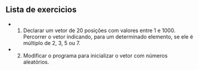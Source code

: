 ## Lista de exercicios 
* 1. Declarar um vetor de 20 posições com valores entre 1 e 1000. Percorrer o 
vetor indicando, para um determinado elemento, se ele é múltiplo de 2, 3,
5 ou 7.
* 2. Modificar o programa para inicializar o vetor com números aleatórios.
